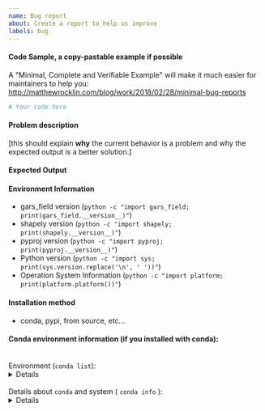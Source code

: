 ```yaml
---
name: Bug report
about: Create a report to help us improve
labels: bug
---
```


<!-- Please search existing issues to avoid creating duplicates. -->


#### Code Sample, a copy-pastable example if possible

A "Minimal, Complete and Verifiable Example" will make it much easier for maintainers to help you:
http://matthewrocklin.com/blog/work/2018/02/28/minimal-bug-reports

```python
# Your code here
```
#### Problem description

[this should explain **why** the current behavior is a problem and why the expected output is a better solution.]

#### Expected Output


#### Environment Information

 - gars_field version (`python -c "import gars_field; print(gars_field.__version__)"`)
 - shapely version (`python -c "import shapely; print(shapely.__version__)"`)
 - pyproj version (`python -c "import pyproj; print(pyproj.__version__)"`)
 - Python version (`python -c "import sys; print(sys.version.replace('\n', ' '))"`)
 - Operation System Information (`python -c "import platform; print(platform.platform())"`)


#### Installation method
 - conda, pypi, from source, etc...

#### Conda environment information (if you installed with conda):

<br/>
Environment (<code>conda list</code>):
<details>

```
$ conda list | grep -E "gars_field|shapely|proj"

```
</details>

<br/>
Details about  <code>conda</code> and system ( <code>conda info</code> ):
<details>

```
$ conda info

```
</details>
